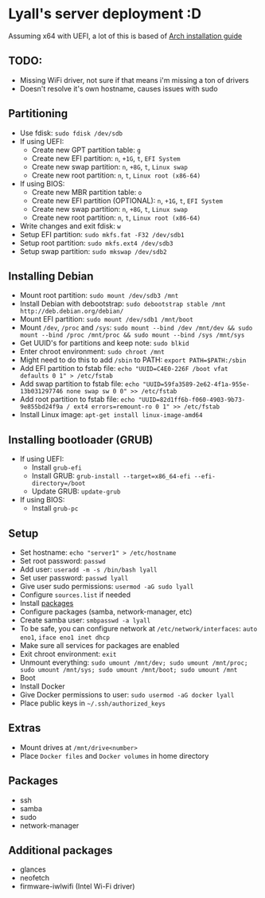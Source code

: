 # Lyall's server deployment :D
Assuming x64 with UEFI, a lot of this is based of [Arch installation guide](https://wiki.archlinux.org/title/Installation_guide)

## TODO:
* Missing WiFi driver, not sure if that means i'm missing a ton of drivers
* Doesn't resolve it's own hostname, causes issues with sudo

## Partitioning
* Use fdisk: `sudo fdisk /dev/sdb`
* If using UEFI:
  * Create new GPT partition table: `g`
  * Create new EFI partition: `n`, `+1G`, `t`, `EFI System`
  * Create new swap partition: `n`, `+8G`, `t`, `Linux swap`
  * Create new root partition: `n`, `t`, `Linux root (x86-64)`
* If using BIOS:
  * Create new MBR partition table: `o`
  * Create new EFI partition (OPTIONAL): `n`, `+1G`, `t`, `EFI System`
  * Create new swap partition: `n`, `+8G`, `t`, `Linux swap`
  * Create new root partition: `n`, `t`, `Linux root (x86-64)`
* Write changes and exit fdisk: `w`
* Setup EFI partition: `sudo mkfs.fat -F32 /dev/sdb1` 
* Setup root partition: `sudo mkfs.ext4 /dev/sdb3`
* Setup swap partition: `sudo mkswap /dev/sdb2`

## Installing Debian
* Mount root partition: `sudo mount /dev/sdb3 /mnt`
* Install Debian with debootstrap: `sudo debootstrap stable /mnt http://deb.debian.org/debian/`
* Mount EFI partition: `sudo mount /dev/sdb1 /mnt/boot`
* Mount `/dev`, `/proc` and `/sys`: `sudo mount --bind /dev /mnt/dev && sudo mount --bind /proc /mnt/proc && sudo mount --bind /sys /mnt/sys`
* Get UUID's for partitions and keep note: `sudo blkid`
* Enter chroot environment: `sudo chroot /mnt`
* Might need to do this to add `/sbin` to PATH: `export PATH=$PATH:/sbin`
* Add EFI partition to fstab file: `echo "UUID=C4E0-226F /boot vfat defaults 0 1" > /etc/fstab`
* Add swap partition to fstab file: `echo "UUID=59fa3589-2e62-4f1a-955e-13b031297746 none swap sw 0 0" >> /etc/fstab`
* Add root partition to fstab file: `echo "UUID=82d1ff6b-f060-4903-9b73-9e855bd24f9a / ext4 errors=remount-ro 0 1" >> /etc/fstab`
* Install Linux image: `apt-get install linux-image-amd64`

## Installing bootloader (GRUB)
* If using UEFI:
  * Install `grub-efi`
  * Install GRUB: `grub-install --target=x86_64-efi --efi-directory=/boot`
  * Update GRUB: `update-grub`
* If using BIOS:
  * Install `grub-pc`

## Setup
* Set hostname: `echo "server1" > /etc/hostname`
* Set root password: `passwd`
* Add user: `useradd -m -s /bin/bash lyall`
* Set user password: `passwd lyall`
* Give user sudo permissions: `usermod -aG sudo lyall`
* Configure `sources.list` if needed
* Install [packages](#packages)
* Configure packages (samba, network-manager, etc)
* Create samba user: `smbpasswd -a lyall`
* To be safe, you can configure network at `/etc/network/interfaces`: `auto eno1`, `iface eno1 inet dhcp`
* Make sure all services for packages are enabled
* Exit chroot environment: `exit`
* Unmount everything: `sudo umount /mnt/dev; sudo umount /mnt/proc; sudo umount /mnt/sys; sudo umount /mnt/boot; sudo umount /mnt`
* Boot
* Install Docker
* Give Docker permissions to user: `sudo usermod -aG docker lyall`
* Place public keys in `~/.ssh/authorized_keys`

## Extras
* Mount drives at `/mnt/drive<number>`
* Place `Docker files` and `Docker volumes` in home directory

## Packages
* ssh
* samba
* sudo
* network-manager

## Additional packages
* glances
* neofetch
* firmware-iwlwifi (Intel Wi-Fi driver)